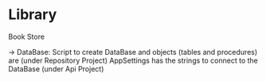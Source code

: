 # Library
Book Store

-> DataBase: 
Script to create DataBase and objects (tables and procedures) are (under Repository Project)
AppSettings has the strings to connect to the DataBase (under Api Project)
